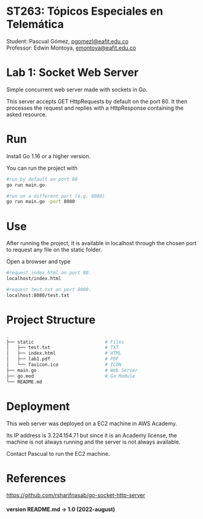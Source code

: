 # ST263: Tópicos Especiales en Telemática
Student: Pascual Gómez, pgomezl@eafit.edu.co  
Professor: Edwin Montoya, emontoya@eafit.edu.co

# Lab 1: Socket Web Server
Simple concurrent web server made with sockets in Go.

This server accepts GET HttpRequests by default on the port 80. It then processes the request and replies with a HttpResponse containing the asked resource.

# Run
Install Go 1.16 or a higher version.

You can run the project with
```bash
#run by default on port 80
go run main.go

#run on a different port (e.g. 8080)
go run main.go -port 8080

```

# Use
After running the project, it is available in localhost through the chosen port to request any file on the static folder.

Open a browser and type
```bash
#request index.html on port 80.
localhost/index.html

#request test.txt on port 8080.
localhost:8080/test.txt
```

# Project Structure
 ```bash
.
├── static                          # Files                  
│   ├── test.txt                    # TXT                 
│   ├── index.html                  # HTML
│   ├── lab1.pdf                    # PDF
│   └── favicon.ico                 # ICON
├── main.go                         # Web Server
├── go.mod                          # Go Module
└── README.md  
```

# Deployment
This web server was deployed on a EC2 machine in AWS Academy. 

Its IP address is 3.224.154.71 but since it is an Academy license, the machine is not always running and the server is not always available.

Contact Pascual to run the EC2 machine.

# References
https://github.com/rsharifnasab/go-socket-http-server

#### version README.md -> 1.0 (2022-august)
